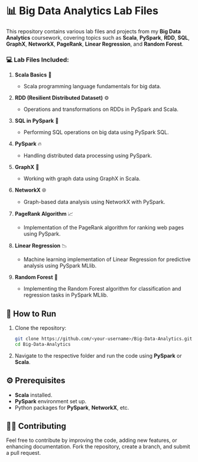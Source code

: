 # 📊 Big Data Analytics Lab Files

This repository contains various lab files and projects from my **Big Data Analytics** coursework, covering topics such as **Scala**, **PySpark**, **RDD**, **SQL**, **GraphX**, **NetworkX**, **PageRank**, **Linear Regression**, and **Random Forest**.

### 💻 Lab Files Included:

1. **Scala Basics** 🚀
   - Scala programming language fundamentals for big data.
   
2. **RDD (Resilient Distributed Dataset)** ⚙️
   - Operations and transformations on RDDs in PySpark and Scala.
   
3. **SQL in PySpark** 🧮
   - Performing SQL operations on big data using PySpark SQL.
   
4. **PySpark** 🔥
   - Handling distributed data processing using PySpark.

5. **GraphX** 🔗
   - Working with graph data using GraphX in Scala.
   
6. **NetworkX** 🌐
   - Graph-based data analysis using NetworkX with PySpark.
   
7. **PageRank Algorithm** 📈
   - Implementation of the PageRank algorithm for ranking web pages using PySpark.
   
8. **Linear Regression** 📉
   - Machine learning implementation of Linear Regression for predictive analysis using PySpark MLlib.
   
9. **Random Forest** 🌲
   - Implementing the Random Forest algorithm for classification and regression tasks in PySpark MLlib.

## 🚀 How to Run

1. Clone the repository:
   ```bash
   git clone https://github.com/<your-username>/Big-Data-Analytics.git
   cd Big-Data-Analytics
   ```

2. Navigate to the respective folder and run the code using **PySpark** or **Scala**.

## ⚙️ Prerequisites

- **Scala** installed.
- **PySpark** environment set up.
- Python packages for **PySpark**, **NetworkX**, etc.

## 👩‍💻 Contributing

Feel free to contribute by improving the code, adding new features, or enhancing documentation. Fork the repository, create a branch, and submit a pull request.
